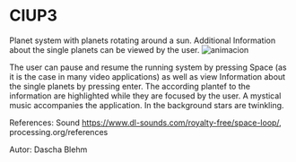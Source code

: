 # CIUP3

Planet system with planets rotating around a sun. Additional Information about the single planets can be viewed by the user.
![animacion](https://user-images.githubusercontent.com/44921828/155895880-bc288448-1737-4962-a534-e77bb01d21b1.gif)

The user can pause and resume the running system by pressing Space (as it is the case in many video applications) as well as view Information about the single planets by pressing enter. The according plantef to the information are highlighted while they are focused by the user. A mystical music accompanies the application. In the background stars are twinkling.

References: Sound https://www.dl-sounds.com/royalty-free/space-loop/, processing.org/references

Autor: Dascha Blehm
